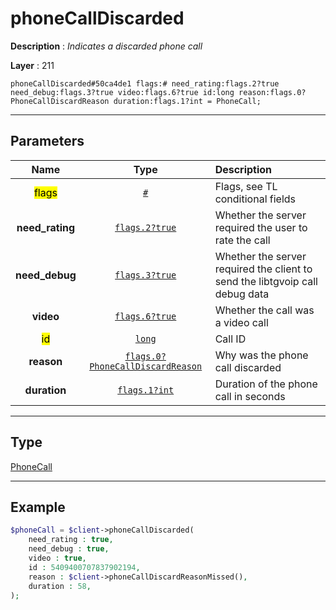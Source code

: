 # phoneCallDiscarded

**Description** : *Indicates a discarded phone call*

**Layer** : 211

```tl
phoneCallDiscarded#50ca4de1 flags:# need_rating:flags.2?true need_debug:flags.3?true video:flags.6?true id:long reason:flags.0?PhoneCallDiscardReason duration:flags.1?int = PhoneCall;
```

---

## Parameters

| Name | Type | Description |
| :---: | :---: | :--- |
| <mark>flags</mark> | [`#`](type/#) | Flags, see TL conditional fields |
| **need_rating** | [`flags.2?true`](type/true) | Whether the server required the user to rate the call |
| **need_debug** | [`flags.3?true`](type/true) | Whether the server required the client to send the libtgvoip call debug data |
| **video** | [`flags.6?true`](type/true) | Whether the call was a video call |
| <mark>id</mark> | [`long`](type/long) | Call ID |
| **reason** | [`flags.0?PhoneCallDiscardReason`](type/PhoneCallDiscardReason) | Why was the phone call discarded |
| **duration** | [`flags.1?int`](type/int) | Duration of the phone call in seconds |

---

## Type

[PhoneCall](type/PhoneCall)

---

## Example

```php
$phoneCall = $client->phoneCallDiscarded(
	need_rating : true,
	need_debug : true,
	video : true,
	id : 5409400707837902194,
	reason : $client->phoneCallDiscardReasonMissed(),
	duration : 58,
);
```